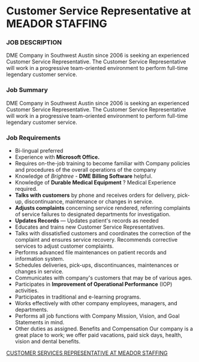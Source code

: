 # Customer Service Representative at MEADOR STAFFING

### JOB DESCRIPTION
DME Company in Southwest Austin since 2006 is seeking an experienced Customer Service Representative. The Customer Service Representative will work in a progressive team-oriented environment to perform full-time legendary customer service.

### Job Summary
DME Company in Southwest Austin since 2006 is seeking an experienced Customer Service Representative. The Customer Service Representative will work in a progressive team-oriented environment to perform full-time legendary customer service.

### Job Requirements

* Bi-lingual preferred
* Experience with **Microsoft Office.**
* Requires on-the-job training to become familiar with Company policies and procedures of the overall operations of the company
* Knowledge of *Brightree* - **DME Billing Software** helpful.
* Knowledge of **Durable Medical Equipment** ? Medical Experience required.
* **Talks with customers** by phone and receives orders for delivery, pick-up, discontinuance, maintenance or changes in service.
* **Adjusts complaints** concerning service rendered, referring complaints of service failures to designated departments for investigation.
* **Updates Records** — Updates patient's records as needed
* Educates and trains new Customer Service Representatives.
* Talks with dissatisfied customers and coordinates the correction of the complaint and ensures service recovery. Recommends corrective services to adjust customer complaints.
* Performs advanced file maintenances on patient records and information system.
* Schedules deliveries, pick-ups, discontinuances, maintenances or changes in service.
* Communicates with company's customers that may be of various ages.
* Participates in **Improvement of Operational Performance** (IOP) activities.
* Participates in traditional and e-learning programs.
* Works effectively with other company employees, managers, and departments.
* Performs all job functions with Company Mission, Vision, and Goal Statements in mind.
* Other duties as assigned. Benefits and Compensation Our company is a great place to work; we offer paid vacations, paid sick days, health, vision and dental benefits.


[CUSTOMER SERVICES REPRESENTATIVE AT MEADOR STAFFING](http://www.jobs.net/jobs/meadorstaffing/en-us/job/United-States/Customer-Services-Representative-TEMP/J3G05G67S0Z49NN0YSP/)



